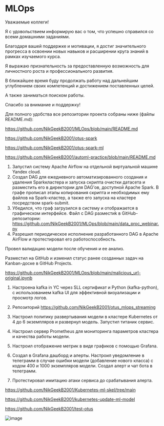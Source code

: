 # MLOps
Уважаемые коллеги! 

Я с удовольствием информирую вас о том, что успешно справился со всеми домашними заданиями.

Благодаря вашей поддержке и мотивации, я достиг значительного прогресса в освоении новых навыков и расширении круга знаний в рамках изучаемого курса.

Я выражаю признательность за предоставленную возможность для личностного роста и профессионального развития.

В ближайшее время буду продолжать работу над дальнейшим углублением своих компетенций и достижением поставленных целей.

А также заниматься поиском работы.

Спасибо за внимание и поддержку!

Для полного удобства все репозитории проекта собраны ниже (файлы README.md):

https://github.com/NikGeekB2001/MLOps/blob/main/README.md

https://github.com/NikGeekB2001/otus-spark

https://github.com/NikGeekB2001/otus-spark-ml

https://github.com/NikGeekB2001/automl-practice/blob/main/README.md

1. Запустил систему Apache Airflow на отдельной виртуальной машине Yandex
cloud.
2. Создал DAG для ежедневного автоматизированного создания и удаления Sparkкластера и запуска скрипта очистки датасета и разместить его в директории для DAG’ов,
доступной Apache Spark. В графе прописал этапы копирования скрипта и
необходимых ему файлов на Spark-кластер, а также его запуска на кластере посредством
spark-submit.
3. Убедился, что граф загрузился в систему и отображается в графическом
интерфейсе.
Файл с DAG разместиk в GitHub- репозитории:
https://github.com/NikGeekB2001/MLOps/blob/main/data_proc_webinar.py
4. Разрешил периодическое исполнение разработанного DAG в Apache AirFlow и
протестировал его работоспособность. 

Провел валидацию модели после обучения и ее анализ.

Разместил на GitHub и изменил статус ранее созданных задач на Kanban-доске в GitHub Projects.

https://github.com/NikGeekB2001/MLOps/blob/main/malicious_url-original.ipynb

1. Настроена kafka in YC через SLL сертификат и Python (kafka-python),
с использованием kafka UI для эффективной визуализации и просмотр логов.
2. Репозиторий 
https://github.com/NikGeekB2001/otus_mlops_streaming

1. Настроил политику развертывания модели в кластере Kubernetes от 4 до 6
экземпляров и развернул модель.
Запустил титаник сервис.
2. Настроил сервер Prometheus для мониторинга параметров кластера и качества
работы модели.
3. Настроил отображение метрик в виде графиков с помощью Grafana.
4. Создал в Grafana дашборд и алерты.
Настроил уведомление в телеграмм в случае ошибки модели (добавление нового класса) с кодом 400
и 1000 экземпляров модели.
Создал алерт и чат бота в телеграмм.
5. Протестировал имитацию атаки сервиса
до срабатывания алерта.

https://github.com/NikGeekB2001/Kubernetes-ml-skel/tree/main

https://github.com/NikGeekB2001/kubernetes-update-ml-model

https://github.com/NikGeekB2001/test-otus

![image](https://github.com/user-attachments/assets/a41b88d5-ba4c-41e3-a04d-20eebb4ee2c7)
